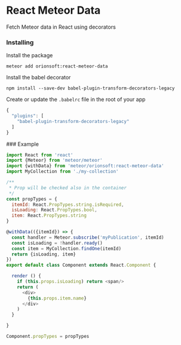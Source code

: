 # React Meteor Data

Fetch Meteor data in React using decorators

### Installing

Install the package

```
meteor add orionsoft:react-meteor-data
```

Install the babel decorator

```
npm install --save-dev babel-plugin-transform-decorators-legacy
```

Create or update the ```.babelrc``` file in the root of your app

```js
{
  "plugins": [
    "babel-plugin-transform-decorators-legacy"
  ]
}
```

### Example

```js
import React from 'react'
import {Meteor} from 'meteor/meteor'
import {withData} from 'meteor/orionsoft:react-meteor-data'
import MyCollection from './my-collection'

/**
 * Prop will be checked also in the container
 */
const propTypes = {
  itemId: React.PropTypes.string.isRequired,
  isLoading: React.PropTypes.bool,
  item: React.PropTypes.string
}

@withData(({itemId}) => {
  const handler = Meteor.subscribe('myPublication', itemId)
  const isLoading = !handler.ready()
  const item = MyCollection.findOne(itemId)
  return {isLoading, item}
})
export default class Component extends React.Component {

  render () {
    if (this.props.isLoading) return <span/>
    return (
      <div>
        {this.props.item.name}
      </div>
    )
  }

}

Component.propTypes = propTypes
```
